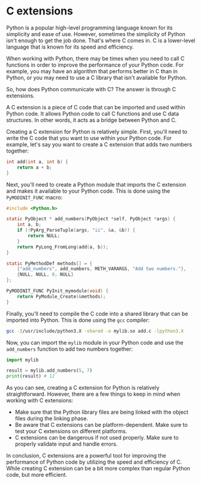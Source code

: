 # C extensions

Python is a popular high-level programming language known for its simplicity and ease of use. However, sometimes the simplicity of Python isn't enough to get the job done. That's where C comes in. C is a lower-level language that is known for its speed and efficiency.

When working with Python, there may be times when you need to call C functions in order to improve the performance of your Python code. For example, you may have an algorithm that performs better in C than in Python, or you may need to use a C library that isn't available for Python.

So, how does Python communicate with C? The answer is through C extensions.

A C extension is a piece of C code that can be imported and used within Python code. It allows Python code to call C functions and use C data structures. In other words, it acts as a bridge between Python and C.

Creating a C extension for Python is relatively simple. First, you'll need to write the C code that you want to use within your Python code. For example, let's say you want to create a C extension that adds two numbers together:

```c
int add(int a, int b) {
    return a + b;
}
```

Next, you'll need to create a Python module that imports the C extension and makes it available to your Python code. This is done using the `PyMODINIT_FUNC` macro:

```c
#include <Python.h>

static PyObject * add_numbers(PyObject *self, PyObject *args) {
    int a, b;
    if (!PyArg_ParseTuple(args, "ii", &a, &b)) {
        return NULL;
    }
    return PyLong_FromLong(add(a, b));
}

static PyMethodDef methods[] = {
    {"add_numbers", add_numbers, METH_VARARGS, "Add two numbers."},
    {NULL, NULL, 0, NULL}
};

PyMODINIT_FUNC PyInit_mymodule(void) {
    return PyModule_Create(&methods);
}
```

Finally, you'll need to compile the C code into a shared library that can be imported into Python. This is done using the `gcc` compiler:

```bash
gcc -I/usr/include/python3.X -shared -o mylib.so add.c -lpython3.X
```

Now, you can import the `mylib` module in your Python code and use the `add_numbers` function to add two numbers together:

```python
import mylib

result = mylib.add_numbers(5, 7)
print(result) # 12
```

As you can see, creating a C extension for Python is relatively straightforward. However, there are a few things to keep in mind when working with C extensions:

* Make sure that the Python library files are being linked with the object files during the linking phase.
* Be aware that C extensions can be platform-dependent. Make sure to test your C extensions on different platforms.
* C extensions can be dangerous if not used properly. Make sure to properly validate input and handle errors.

In conclusion, C extensions are a powerful tool for improving the performance of Python code by utilizing the speed and efficiency of C. While creating C extension can be a bit more complex than regular Python code, but more efficient.
